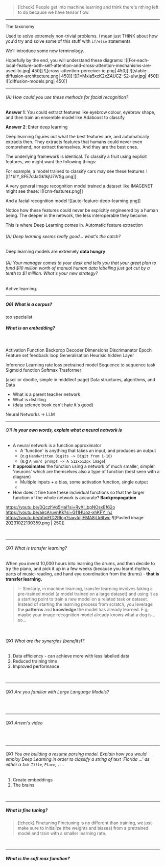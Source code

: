 > [!check] People get into machine learning and think there's nthing left to do because we have tensor flow. 

---

The taxonomy

Used to solve extremely non-trivial problems. I mean just THINK about how you'd try and solve some of this stuff with `if/else` statements

We'll introduce some new terminology.


Hopefully by the end, you will understand these diagrams:
![[For-each-local-feature-both-self-attention-and-cross-attention-mechanisms-are-used-to.jpg| 450]]
![[cross-attention-perceiver-io.png| 450]]
![[stable-diffusion-architecture.png| 450]]
![[1*Mxla5xcK2xZAUCZ-S2-ulw.jpg| 450]]
![[diffusion-models.png| 450]]



---
###### (A) How could you use these methods for facial recognition? 

**Answer 1**: You could extract features like eyebrow colour, eyebrow shape, and then train an ensemble model like Adaboost to classify

**Answer 2**: Enter deep learning

Deep learning figures out what the best features are, and automatically extracts then.
They extracts features that humans could never even comprehend, nor extract themselves. 
And they are the best ones. 

The underlying framework is identical. To classify a fruit using explicit features, we might want the following things: 

For example, a model trained to classify cars may see these features
![[1*bIY_8FE7dJaGk1kjU7iVSg.png]]

A very general image recognition model trained a dataset like IMAGENET might see these: 
![[cnn-features.png]]

And a facial recognition model
![[auto-feature-deep-learning.png]]

Notice how these features could never be explicitly engineered by a human being. 
The deeper in the network, the less interoperable they become. 

This is where Deep Learning comes in. 
Automatic feature extraction

###### (A) Deep learning seems really good... what's the catch? 

Deep learning models are extremely **data hungry**

###### (A) Your manager comes to your desk and tells you that your great plan to fund $10 million worth of manual human data labelling just got cut by a tenth to $1 million. What's your new strategy? 

Active learning. 


---

##### Q6) What is a corpus?
too specialist
<br>


##### What is an embedding? 

<br>

Activation Function
Backprop
Decoder
Dimensions
Discrimanator
Epoch
Feature set
feedback loop
Generalisation
Heurisic
hidden Layer

Inference
Learning rate
loss
pretrained model
Sequence to sequence task
Sigmoid function
Softmax
Trasformer



(ascii or doodle, simple in middleof page)
Data structures, algorithms, and Data

- What is a parent teacher network
- What is distilling
- (data science book can't hate it's good)

Neural Networks -> LLM

---

###### Q1) **In your own words, explain what a neural network is**

- A neural network is a function approximator
	- A 'function' is anything that takes an input, and produces an output 
	- (e.g `Handwritten Digits -> Digit from 1-10`)
	- (e.g `A word prompt -> A 512x512px image`)
- It **approximates** the function using a network of much smaller, simpler 'neurons' which are themselves also a type of function (best seen with a diagram)
	- Multiple inputs + a bias, some activation function, single output
	- 
- How does it fine tune these individual functions so that the larger function of the whole network is accurate? **Backpropogation**

https://youtu.be/0QczhVg5HaI?si=RyXl_bpNOsxEf62o
https://youtu.be/aircAruvnKk?si=G11HUoz-xhKFY_nJ
https://youtu.be/bfmFfD2RIcg?si=yIdjlFMA8jLk6twc
![[Pasted image 20231022130359.png | 250]]

<br> 

---


###### QX) What is transfer learning? 

When you invest 10,000 hours into learning the drums, and then decide to try the piano, and pick it up in a few weeks (because you learnt rhythm, parts of music-reading, and hand eye coordination from the drums) - **that is transfer learning.**

> ☞ Similarly, in machine learning, transfer learning involves taking a pre-trained model (a model trained on a large dataset) and using it as a starting point to train a new model on a related task or dataset. Instead of starting the learning process from scratch, you leverage the **patterns** and **knowledge** the model has already learned. E.g; maybe your image recognition model already knows what a dog is... so... 

<br>

###### QX) What are the synergies (benefits)?

1. Data efficiency - can achieve more with less labelled data 
2. Reduced training time 
3. Improved performance



<br>

---

###### QX) Are you familiar with Large Language Models? 



<br>


---

###### QX) Artem's video



<br>


---

###### QX) You are building a resume parsing model. Explain how you would employ Deep Learning in order to classify a string of text 'Florida ...' as either a `Job Title`,  `Place`, `...`

1. Create embeddings
2. The brains 
<br> 

---

##### What is fine tuning? 

> [!check] Finetuning 
> Finetuning is no different than training, we just make sure to initialize (the weights and biases) from a pretrained model and train with a smaller learning rate.

<br>

---

##### What is the soft max function? 

